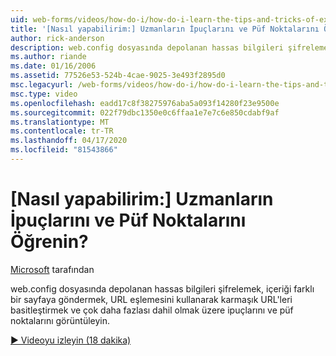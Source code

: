 ```yaml
---
uid: web-forms/videos/how-do-i/how-do-i-learn-the-tips-and-tricks-of-experts
title: '[Nasıl yapabilirim:] Uzmanların İpuçlarını ve Püf Noktalarını Öğrenin? | Microsoft Belgeleri'
author: rick-anderson
description: web.config dosyasında depolanan hassas bilgileri şifrelemek, içeriği farklı bir sayfaya göndermek, karmaşık URL'leri basitleştirmek gibi ipuçlarını ve püf noktalarını görüntüleyin...
ms.author: riande
ms.date: 01/16/2006
ms.assetid: 77526e53-524b-4cae-9025-3e493f2895d0
msc.legacyurl: /web-forms/videos/how-do-i/how-do-i-learn-the-tips-and-tricks-of-experts
msc.type: video
ms.openlocfilehash: eadd17c8f38275976aba5a093f14280f23e9500e
ms.sourcegitcommit: 022f79dbc1350e0c6ffaa1e7e7c6e850cdabf9af
ms.translationtype: MT
ms.contentlocale: tr-TR
ms.lasthandoff: 04/17/2020
ms.locfileid: "81543866"
---
```

# <a name="how-do-i-learn-the-tips-and-tricks-of-experts"></a>[Nasıl yapabilirim:] Uzmanların İpuçlarını ve Püf Noktalarını Öğrenin?

[Microsoft](https://github.com/microsoft) tarafından

web.config dosyasında depolanan hassas bilgileri şifrelemek, içeriği farklı bir sayfaya göndermek, URL eşlemesini kullanarak karmaşık URL'leri basitleştirmek ve çok daha fazlası dahil olmak üzere ipuçlarını ve püf noktalarını görüntüleyin.

[&#9654; Videoyu izleyin (18 dakika)](https://channel9.msdn.com/Blogs/ASP-NET-Site-Videos/how-do-i-learn-the-tips-and-tricks-of-experts)
